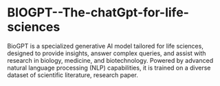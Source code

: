 # BIOGPT--The-chatGpt-for-life-sciences
BioGPT is a specialized generative AI model tailored for life sciences, designed to provide insights, answer complex queries, and assist with research in biology, medicine, and biotechnology. Powered by advanced natural language processing (NLP) capabilities, it is trained on a diverse dataset of scientific literature, research paper.
